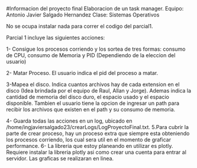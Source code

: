 #Informacion del proyecto final
Elaboracion de un task manager. Equipo: Antonio Javier Salgado Hernandez Clase: Sistemas Operativos

No se ocupa instalar nada para correr el codigo del parcial1.

Parcial 1 incluye las siguientes acciones:

1- Consigue los procesos corriendo y los sortea de tres formas: consumo de CPU, consumo de Memoria y PID (Dependiendo de la eleccion del usuario)

2- Matar Proceso. El usuario indica el pid del proceso a matar.

3-Mapea el disco. Indica cuantos archivos hay de cada extension en el disco (Idea brindada por el equipo de Raul, Allan y Jorge). Ademas indica la cantidad de memoria del disco duro, el espacio usado y el espacio disponible. Tambien el usuario tiene la opcion de ingresar un path para  recibir los archivos que existen en el path y su consumo de memoria. 

4- Guarda todas las acciones en un log, ubicado en /home/ingjaviersalgado23/crearLogs/LogProyectoFinal.txt.
5.Para cubrir la parte de crear proceso, hay un proceso extra que siempre esta obteniendo los procesos corriendo, los cual sera util en el momento de graficar performance.
6- La libreria que estoy planeando en utilizar es plotly. Requiere instalar la libreria plotly asi como crear una cuenta para entrar al servidor. Las graficas se realizaran en linea.
